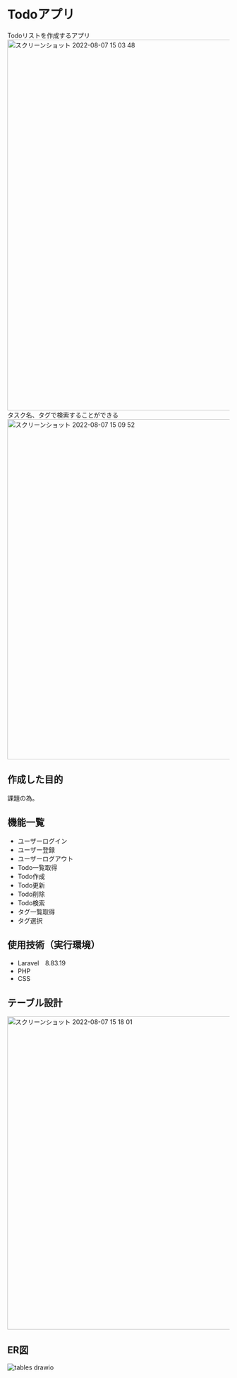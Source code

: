 # Todoアプリ
Todoリストを作成するアプリ
<img width="838" alt="スクリーンショット 2022-08-07 15 03 48" src="https://user-images.githubusercontent.com/106429578/183277910-10c16448-b5bb-4afe-b7fe-48b9a3008612.png">
タスク名、タグで検索することができる
<img width="769" alt="スクリーンショット 2022-08-07 15 09 52" src="https://user-images.githubusercontent.com/106429578/183277918-8d81475d-76f5-4319-b4dd-59ded2933b15.png">

## 作成した目的
課題の為。

## 機能一覧
- ユーザーログイン
- ユーザー登録
- ユーザーログアウト
- Todo一覧取得
- Todo作成
- Todo更新
- Todo削除
- Todo検索
- タグ一覧取得
- タグ選択


## 使用技術（実行環境）
- Laravel　8.83.19
- PHP
- CSS

## テーブル設計
<img width="708" alt="スクリーンショット 2022-08-07 15 18 01" src="https://user-images.githubusercontent.com/106429578/183278036-bb28302b-b244-4ff3-8d4e-416ee43f349e.png">

## ER図
![tables drawio](https://user-images.githubusercontent.com/106429578/183278005-78b1ab8b-47f0-48c1-b48c-29d7f68918b4.png)

